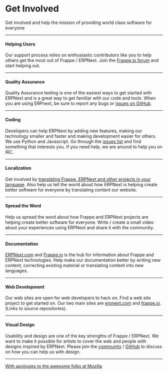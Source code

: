 # Get Involved

<p class="lead">Get involved and help the mission of providing world class software for everyone</p>
<hr>
<div class="row">
	<div class="col-md-4">
		<h4>Helping Users</h4>
	</div>
	<div class="col-md-8">
		Our support process relies on enthusiastic contributors like you to help others get the most out of Frappe / ERPNext. Join the <a href="https://discuss.frappe.io" target="_blank">Frappe.io forum</a> and start helping out.</a>
	</div>
</div>
<hr>
<div class="row">
	<div class="col-md-4">
		<h4>Quality Assurance</h4>
	</div>
	<div class="col-md-8">
		Quality Assurance testing is one of the easiest ways to get started with ERPNext and is a great way to get familiar with our code and tools. When you are using ERPnext, be sure to report any bugs or <a href="https://github.com/frappe/erpnext/issues" target="_blank">issues on GitHub</a>.
	</div>
</div>
<hr>
<div class="row">
	<div class="col-md-4">
		<h4>Coding</h4>
	</div>
	<div class="col-md-8">
		Developers can help ERPNext by adding new features, making our technology smaller and faster and making development easier for others. We use Python and Javascript. Go through the <a href="https://github.com/frappe/erpnext/issues" target="_blank">issues list</a> and find something that interests you. If you need help, we are around to help you on IRC.
	</div>
</div>
<hr>
<div class="row">
	<div class="col-md-4">
		<h4>Localization</h4>
	</div>
	<div class="col-md-8">
		Get involved by <a href="https://translate.erpnext.com">translating Frappe, ERPNext and other projects in your language</a>. Also help us tell the world about how ERPNext is helping create better software for everyone by translating content our website.
	</div>
</div>
<hr>
<div class="row">
	<div class="col-md-4">
		<h4>Spread the Word</h4>
	</div>
	<div class="col-md-8">
		Help us spread the word about how Frappe and ERPNext projects are helping create better software for everyone. Write / create a small video about your experiences using ERPNext and share it with the community.
	</div>
</div>
<hr>
<div class="row">
	<div class="col-md-4">
		<h4>Documentation</h4>
	</div>
	<div class="col-md-8">
		<a href="https://github.com/frappe/erpnext_com" target="_blank">ERPNext.com</a> and <a href="https://github.com/frappe/frappe_io" target="_blank">Frappe.io</a> is the hub for information about Frappe and ERPNext technologies. Help make our documentation better by writing new content, correcting existing material or translating content into new languages.
	</div>
</div>
<hr>
<div class="row">
	<div class="col-md-4">
		<h4>Web Development</h4>
	</div>
	<div class="col-md-8">
		Our web sites are open for web developers to hack on. Find a web site project to get started on. Our two main sites are <a href="https://github.com/frappe/erpnext_com" target="_blank">erpnext.com</a> and <a href="https://github.com/frappe/frappe_io" target="_blank">frappe.io</a>. (Links to source repositories).
	</div>
</div>
<hr>
<div class="row">
	<div class="col-md-4">
		<h4>Visual Design</h4>
	</div>
	<div class="col-md-8">
		Usability and design are one of the key strengths of Frappe / ERPNext. We want to make it possible for artists to cover the web and people with designs inspired by ERPNext. Please join the <a href="https://discuss.erpnext.com" target="_blank">community</a> / <a href="https://github.com/frappe/erpnext/issues" target="_blank">GitHub</a> to discuss on how you can help us with design.
	</div>
</div>
<hr>

<p><a href="https://www.mozilla.org/en-US/contribute/" class="text-muted" target="_blank">With apologies to the awesome folks at Mozilla</a></p>
